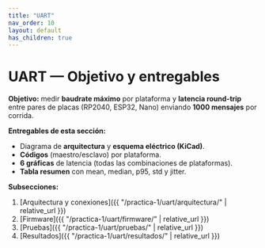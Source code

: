 ```yaml
---
title: "UART"
nav_order: 10
layout: default
has_children: true
---
```


# UART — Objetivo y entregables

**Objetivo:** medir **baudrate máximo** por plataforma y **latencia round-trip** entre pares de placas (RP2040, ESP32, Nano) enviando **1000 mensajes** por corrida.  

**Entregables de esta sección:**
- Diagrama de **arquitectura** y **esquema eléctrico (KiCad)**.
- **Códigos** (maestro/esclavo) por plataforma.
- **6 gráficas** de latencia (todas las combinaciones de plataformas).
- **Tabla resumen** con mean, median, p95, std y jitter.

**Subsecciones:**
1. [Arquitectura y conexiones]({{ "/practica-1/uart/arquitectura/" | relative_url }})
2. [Firmware]({{ "/practica-1/uart/firmware/" | relative_url }})
3. [Pruebas]({{ "/practica-1/uart/pruebas/" | relative_url }})
4. [Resultados]({{ "/practica-1/uart/resultados/" | relative_url }})
